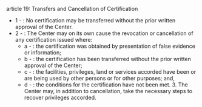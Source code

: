 article 19: Transfers and Cancellation of Certification

<ul>
			<li>1 - : No certification may be transferred without the prior written approval of the Center. <ul>
			</ul></li>			<li>2 - : The Center may on its own cause the revocation or cancellation of any certification issued where: <ul>
						<li>a - : the certification was obtained by presentation of false evidence or information; <ul>
						</ul></li>						<li>b - : the certification has been transferred without the prior written approval of the Center;<ul>
						</ul></li>						<li>c - : the facilities, privileges, land or services accorded have been or are being used by other persons or for other purposes; and,<ul>
						</ul></li>						<li>d - : the conditions for the certification have not been met. 3. The Center may, in addition to cancellation, take the necessary steps to recover privileges accorded. <ul>
						</ul></li>			</ul></li></ul>